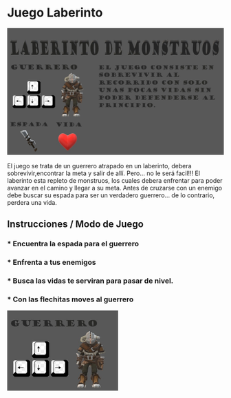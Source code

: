 # Juego Laberinto

![MenuJuegoLaberinto](https://github.com/obj1-unahur-2022s1/consola-de-juegos-raspando-aprobados/blob/master/laberintoGuerrero.jpeg)

El juego se trata de un guerrero atrapado en un laberinto, debera sobrevivir,encontrar la meta y salir de allí. Pero... no le será facil!!! El laberinto esta repleto de monstruos, los cuales debera enfrentar para poder avanzar en el camino y llegar a su meta. 
Antes de cruzarse con un enemigo debe buscar su espada para ser un verdadero guerrero... de lo contrario, perdera una vida.

## Instrucciones / Modo de Juego

### * Encuentra la espada para el guerrero 
### * Enfrenta a tus enemigos 
### * Busca las vidas te serviran para pasar de nivel.

### * Con las flechitas moves al guerrero 
![MoverAGuerrero](https://github.com/obj1-unahur-2022s1/consola-de-juegos-raspando-aprobados/blob/master/MoverAGuerrero.png)

